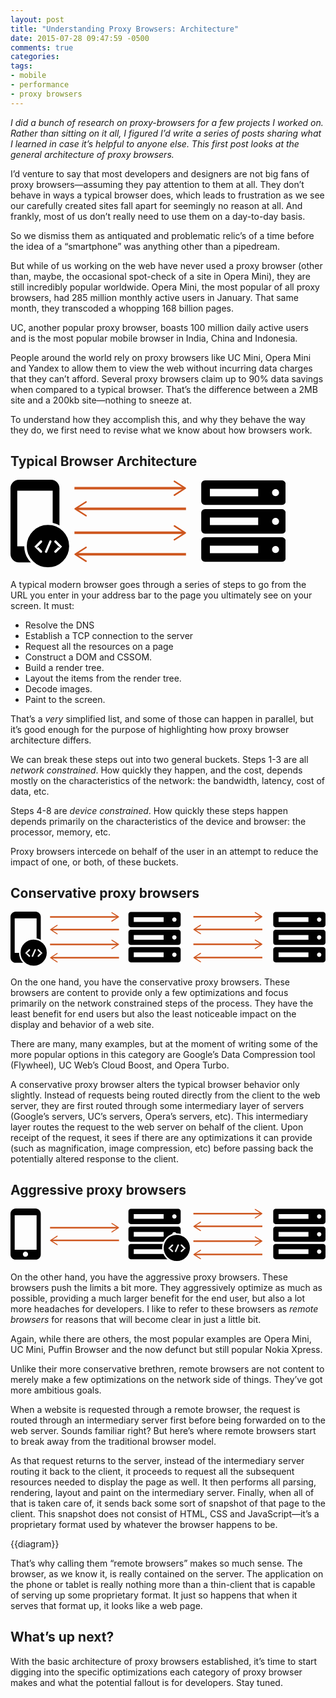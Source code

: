 ```yaml
---
layout: post
title: "Understanding Proxy Browsers: Architecture"
date: 2015-07-28 09:47:59 -0500
comments: true
categories: 
tags: 
- mobile
- performance
- proxy browsers
---
```

_I did a bunch of research on proxy-browsers for a few projects I worked on. Rather than sitting on it all, I figured I’d write a series of posts sharing what I learned in case it’s helpful to anyone else. This first post looks at the general architecture of proxy browsers._

I’d venture to say that most developers and designers are not big fans of proxy browsers—assuming they pay attention to them at all. They don’t behave in ways a typical browser does, which leads to frustration as we see our carefully created sites fall apart for seemingly no reason at all. And frankly, most of us don’t really need to use them on a day-to-day basis. 

So we dismiss them as antiquated and problematic relic’s of a time before the idea of a “smartphone” was anything other than a pipedream.

But while of us working on the web have never used a proxy browser (other than, maybe, the occasional spot-check of a site in Opera Mini), they are still incredibly popular worldwide. Opera Mini, the most popular of all proxy browsers, had 285 million monthly active users in January. That same month, they transcoded a whopping 168 billion pages.

UC, another popular proxy browser, boasts 100 million daily active users and is the most popular mobile browser in India, China and Indonesia.

People around the world rely on proxy browsers like UC Mini, Opera Mini and Yandex to allow them to view the web without incurring data charges that they can’t afford. Several proxy browsers claim up to 90% data savings when compared to a typical browser. That’s the difference between a 2MB site and a 200kb site—nothing to sneeze at.

To understand how they accomplish this, and why they behave the way they do, we first need to revise what we know about how browsers work.

## Typical Browser Architecture
<svg class="diagram" xmlns="http://www.w3.org/2000/svg" width="440.3" height="144.2" viewBox="0 0 440.3 144.2"><path fill="#010101" d="M64.8 0H13.5C6.1 0 0 6.1 0 13.5v105.3c0 7.4 6.1 13.5 13.5 13.5h51.3c7.4 0 13.5-6.1 13.5-13.5V13.5C78.3 6.1 72.2 0 64.8 0zM38.7 125.1c-3.6 0-6.7-3-6.7-6.7 0-3.6 3-6.7 6.7-6.7 3.8 0 6.7 3 6.7 6.7s-3 6.7-6.7 6.7zm28.8-18.5H10.8V17.5h56.7v89.1zM434.1 47H311.4c-3.4 0-6.2 2.8-6.2 6.2v26.9c0 3.4 2.8 6.2 6.2 6.2h122.8c3.4 0 6.2-2.8 6.2-6.2V53.2c-.1-3.4-2.8-6.2-6.3-6.2zm-37.8 25.6H319v-12h77.3v12zm27.8-.4c-3.1 0-5.6-2.5-5.6-5.6s2.5-5.6 5.6-5.6c3.1 0 5.6 2.5 5.6 5.6s-2.5 5.6-5.6 5.6zm10 19.8H311.4c-3.4 0-6.2 2.8-6.2 6.2v26.9c0 3.4 2.8 6.2 6.2 6.2h122.8c3.4 0 6.2-2.8 6.2-6.2V98.2c-.1-3.4-2.8-6.2-6.3-6.2zm-37.8 25.6H319v-12h77.3v12zm27.8-.4c-3.1 0-5.6-2.5-5.6-5.6 0-3.1 2.5-5.6 5.6-5.6 3.1 0 5.6 2.5 5.6 5.6 0 3.1-2.5 5.6-5.6 5.6zM434.1 1H311.4c-3.4 0-6.2 2.8-6.2 6.2v26.9c0 3.4 2.8 6.2 6.2 6.2h122.8c3.4 0 6.2-2.8 6.2-6.2V7.2c-.1-3.4-2.8-6.2-6.3-6.2zm-37.8 25.6H319v-12h77.3v12zm27.8-.4c-3.1 0-5.6-2.5-5.6-5.6s2.5-5.6 5.6-5.6c3.1 0 5.6 2.5 5.6 5.6s-2.5 5.6-5.6 5.6z"/><path fill="none" stroke="#CE561E" stroke-width="4" stroke-miterlimit="10" d="M102.3 84.8h175.6"/><path fill="#CE561E" d="M261.2 96.6c-.4-.6-.2-1.3.4-1.7l15.7-10-15.7-10c-.6-.4-.7-1.1-.4-1.7.4-.6 1.1-.7 1.7-.4l17.4 11.1c.4.2.6.6.6 1s-.2.8-.6 1L262.9 97c-.2.1-.4.2-.7.2-.4-.1-.8-.3-1-.6z"/><path fill="none" stroke="#CE561E" stroke-width="4" stroke-miterlimit="10" d="M280.8 46.6H105.2"/><path fill="#CE561E" d="M121.9 34.8c.4.6.2 1.3-.4 1.7l-15.7 10 15.7 10c.6.4.7 1.1.4 1.7-.4.6-1.1.7-1.7.4l-17.4-11.1c-.4-.2-.6-.6-.6-1s.2-.8.6-1l17.4-11.1c.2-.1.4-.2.7-.2.4.1.8.3 1 .6z"/><path fill="none" stroke="#CE561E" stroke-width="4" stroke-miterlimit="10" d="M102.3 13.6h175.6"/><path fill="#CE561E" d="M261.2 25.3c-.4-.6-.2-1.3.4-1.7l15.7-10-15.7-10c-.6-.4-.7-1.1-.4-1.7.4-.6 1.1-.7 1.7-.4l17.4 11.1c.4.2.6.6.6 1s-.2.8-.6 1l-17.4 11.1c-.2.1-.4.2-.7.2-.4 0-.8-.2-1-.6z"/><g><path fill="none" stroke="#CE561E" stroke-width="4" stroke-miterlimit="10" d="M280.8 119.3H105.2"/><path fill="#CE561E" d="M121.9 107.6c.4.6.2 1.3-.4 1.7l-15.7 10 15.7 10c.6.4.7 1.1.4 1.7-.4.6-1.1.7-1.7.4l-17.4-11.1c-.4-.2-.6-.6-.6-1s.2-.8.6-1l17.4-11.1c.2-.1.4-.2.7-.2.4.1.8.3 1 .6z"/></g><circle fill="#010101" stroke="#FFF" stroke-width="4" stroke-miterlimit="10" cx="59.9" cy="106.2" r="35.9"/><g fill="#FFF" stroke="#010101" stroke-miterlimit="10"><path d="M47.2 97.3l-9.6 9.7 9.6 9.7c.9.9 2.3.9 3.2 0 .9-.9.9-2.3 0-3.2l-6.1-6.2-1.8 1.2 7.9-8c.4-.4.7-1 .7-1.6 0-.6-.2-1.2-.7-1.6-.9-.9-2.4-.9-3.2 0zM73.5 97.3l9.6 9.7-9.6 9.7c-.9.9-2.3.9-3.2 0-.9-.9-.9-2.3 0-3.2l6.1-6.2 1.8 1.2-7.9-8c-.4-.4-.7-1-.7-1.6s.2-1.2.7-1.6c.9-.9 2.4-.9 3.2 0zM65.9 98.1c-.2-.5-.6-1-1.2-1.3-1.1-.5-2.5 0-2.9 1.2l-7 16.2c-.2.6-.2 1.2 0 1.7s.6 1 1.2 1.3c1.1.5 2.5 0 2.9-1.2l7-16.2c.2-.6.2-1.2 0-1.7z"/></g></svg>

A typical modern browser goes through a series of steps to go from the URL you enter in your address bar to the page you ultimately see on your screen. It must:

- Resolve the DNS
- Establish a TCP connection to the server
- Request all the resources on a page
- Construct a DOM and CSSOM.
- Build a render tree. 
- Layout the items from the render tree.
- Decode images.
- Paint to the screen.

That’s a _very_ simplified list, and some of those can happen in parallel, but it’s good enough for the purpose of highlighting how proxy browser architecture differs.

We can break these steps out into two general buckets. Steps 1-3 are all _network constrained_. How quickly they happen, and the cost, depends mostly on the characteristics of the network: the bandwidth, latency, cost of data, etc.

Steps 4-8 are _device constrained_. How quickly these steps happen depends primarily on the characteristics of the device and browser: the processor, memory, etc.

Proxy browsers intercede on behalf of the user in an attempt to reduce the impact of one, or both, of these buckets.

## Conservative proxy browsers
<svg class="diagram" xmlns="http://www.w3.org/2000/svg" width="815.2" height="144.2" viewBox="0 0 815.2 144.2"><path fill="#010101" d="M64.8 0H13.5C6.1 0 0 6.1 0 13.5v105.3c0 7.4 6.1 13.5 13.5 13.5h51.3c7.4 0 13.5-6.1 13.5-13.5V13.5C78.3 6.1 72.2 0 64.8 0zM38.7 125.1c-3.6 0-6.7-3-6.7-6.7 0-3.6 3-6.7 6.7-6.7 3.8 0 6.7 3 6.7 6.7s-3 6.7-6.7 6.7zm28.8-18.5H10.8V17.5h56.7v89.1zM434.1 47H311.4c-3.4 0-6.2 2.8-6.2 6.2v26.9c0 3.4 2.8 6.2 6.2 6.2h122.8c3.4 0 6.2-2.8 6.2-6.2V53.2c-.1-3.4-2.8-6.2-6.3-6.2zm-37.8 25.6H319v-12h77.3v12zm27.8-.4c-3.1 0-5.6-2.5-5.6-5.6s2.5-5.6 5.6-5.6c3.1 0 5.6 2.5 5.6 5.6s-2.5 5.6-5.6 5.6zm10 19.8H311.4c-3.4 0-6.2 2.8-6.2 6.2v26.9c0 3.4 2.8 6.2 6.2 6.2h122.8c3.4 0 6.2-2.8 6.2-6.2V98.2c-.1-3.4-2.8-6.2-6.3-6.2zm-37.8 25.6H319v-12h77.3v12zm27.8-.4c-3.1 0-5.6-2.5-5.6-5.6 0-3.1 2.5-5.6 5.6-5.6 3.1 0 5.6 2.5 5.6 5.6 0 3.1-2.5 5.6-5.6 5.6zM434.1 1H311.4c-3.4 0-6.2 2.8-6.2 6.2v26.9c0 3.4 2.8 6.2 6.2 6.2h122.8c3.4 0 6.2-2.8 6.2-6.2V7.2c-.1-3.4-2.8-6.2-6.3-6.2zm-37.8 25.6H319v-12h77.3v12zm27.8-.4c-3.1 0-5.6-2.5-5.6-5.6s2.5-5.6 5.6-5.6c3.1 0 5.6 2.5 5.6 5.6s-2.5 5.6-5.6 5.6z"/><path fill="none" stroke="#CE561E" stroke-width="4" stroke-miterlimit="10" d="M102.3 84.8h175.6"/><path fill="#CE561E" d="M261.2 96.6c-.4-.6-.2-1.3.4-1.7l15.7-10-15.7-10c-.6-.4-.7-1.1-.4-1.7.4-.6 1.1-.7 1.7-.4l17.4 11.1c.4.2.6.6.6 1s-.2.8-.6 1L262.9 97c-.2.1-.4.2-.7.2-.4-.1-.8-.3-1-.6z"/><path fill="none" stroke="#CE561E" stroke-width="4" stroke-miterlimit="10" d="M280.8 46.6H105.2"/><path fill="#CE561E" d="M121.9 34.8c.4.6.2 1.3-.4 1.7l-15.7 10 15.7 10c.6.4.7 1.1.4 1.7-.4.6-1.1.7-1.7.4l-17.4-11.1c-.4-.2-.6-.6-.6-1s.2-.8.6-1l17.4-11.1c.2-.1.4-.2.7-.2.4.1.8.3 1 .6z"/><path fill="#010101" d="M809 47H686.2c-3.4 0-6.2 2.8-6.2 6.2v26.9c0 3.4 2.8 6.2 6.2 6.2H809c3.4 0 6.2-2.8 6.2-6.2V53.2c0-3.4-2.8-6.2-6.2-6.2zm-37.9 25.6h-77.3v-12h77.3v12zm27.8-.4c-3.1 0-5.6-2.5-5.6-5.6s2.5-5.6 5.6-5.6c3.1 0 5.6 2.5 5.6 5.6s-2.5 5.6-5.6 5.6zM809 92H686.2c-3.4 0-6.2 2.8-6.2 6.2v26.9c0 3.4 2.8 6.2 6.2 6.2H809c3.4 0 6.2-2.8 6.2-6.2V98.2c0-3.4-2.8-6.2-6.2-6.2zm-37.9 25.6h-77.3v-12h77.3v12zm27.8-.4c-3.1 0-5.6-2.5-5.6-5.6 0-3.1 2.5-5.6 5.6-5.6 3.1 0 5.6 2.5 5.6 5.6 0 3.1-2.5 5.6-5.6 5.6zM809 1H686.2c-3.4 0-6.2 2.8-6.2 6.2v26.9c0 3.4 2.8 6.2 6.2 6.2H809c3.4 0 6.2-2.8 6.2-6.2V7.2c0-3.4-2.8-6.2-6.2-6.2zm-37.9 25.6h-77.3v-12h77.3v12zm27.8-.4c-3.1 0-5.6-2.5-5.6-5.6s2.5-5.6 5.6-5.6c3.1 0 5.6 2.5 5.6 5.6s-2.5 5.6-5.6 5.6z"/><path fill="none" stroke="#CE561E" stroke-width="4" stroke-miterlimit="10" d="M102.3 13.6h175.6"/><path fill="#CE561E" d="M261.2 25.3c-.4-.6-.2-1.3.4-1.7l15.7-10-15.7-10c-.6-.4-.7-1.1-.4-1.7.4-.6 1.1-.7 1.7-.4l17.4 11.1c.4.2.6.6.6 1s-.2.8-.6 1l-17.4 11.1c-.2.1-.4.2-.7.2-.4 0-.8-.2-1-.6z"/><path fill="none" stroke="#CE561E" stroke-width="4" stroke-miterlimit="10" d="M280.8 119.3H105.2"/><path fill="#CE561E" d="M121.9 107.6c.4.6.2 1.3-.4 1.7l-15.7 10 15.7 10c.6.4.7 1.1.4 1.7-.4.6-1.1.7-1.7.4l-17.4-11.1c-.4-.2-.6-.6-.6-1s.2-.8.6-1l17.4-11.1c.2-.1.4-.2.7-.2.4.1.8.3 1 .6z"/><path fill="none" stroke="#CE561E" stroke-width="4" stroke-miterlimit="10" d="M473.3 84.5h175.6"/><path fill="#CE561E" d="M632.2 96.2c-.4-.6-.2-1.3.4-1.7l15.7-10-15.7-10c-.6-.4-.7-1.1-.4-1.7.4-.6 1.1-.7 1.7-.4l17.4 11.1c.4.2.6.6.6 1s-.2.8-.6 1l-17.4 11.1c-.2.1-.4.2-.7.2-.4 0-.8-.2-1-.6z"/><g><path fill="none" stroke="#CE561E" stroke-width="4" stroke-miterlimit="10" d="M651.8 46.2H476.2"/><path fill="#CE561E" d="M492.9 34.5c.4.6.2 1.3-.4 1.7l-15.7 10 15.7 10c.6.4.7 1.1.4 1.7-.4.6-1.1.7-1.7.4l-17.4-11.1c-.4-.2-.6-.6-.6-1s.2-.8.6-1l17.4-11.1c.2-.1.4-.2.7-.2.4.1.8.3 1 .6z"/></g><g><path fill="none" stroke="#CE561E" stroke-width="4" stroke-miterlimit="10" d="M473.3 13.3h175.6"/><path fill="#CE561E" d="M632.2 25c-.4-.6-.2-1.3.4-1.7l15.7-10-15.7-10c-.6-.4-.7-1.1-.4-1.7.4-.6 1.1-.7 1.7-.4l17.4 11.1c.4.2.6.6.6 1s-.2.8-.6 1l-17.4 11.1c-.2.1-.4.2-.7.2-.4-.1-.8-.3-1-.6z"/></g><g><path fill="none" stroke="#CE561E" stroke-width="4" stroke-miterlimit="10" d="M651.8 119H476.2"/><path fill="#CE561E" d="M492.9 107.3c.4.6.2 1.3-.4 1.7l-15.7 10 15.7 10c.6.4.7 1.1.4 1.7-.4.6-1.1.7-1.7.4L473.8 120c-.4-.2-.6-.6-.6-1s.2-.8.6-1l17.4-11.1c.2-.1.4-.2.7-.2.4 0 .8.2 1 .6z"/></g><circle fill="#010101" stroke="#FFF" stroke-width="4" stroke-miterlimit="10" cx="59.9" cy="106.2" r="35.9"/><g fill="#FFF" stroke="#010101" stroke-miterlimit="10"><path d="M47.2 97.3l-9.6 9.7 9.6 9.7c.9.9 2.3.9 3.2 0 .9-.9.9-2.3 0-3.2l-6.1-6.2-1.8 1.2 7.9-8c.4-.4.7-1 .7-1.6 0-.6-.2-1.2-.7-1.6-.9-.9-2.4-.9-3.2 0zM73.5 97.3l9.6 9.7-9.6 9.7c-.9.9-2.3.9-3.2 0-.9-.9-.9-2.3 0-3.2l6.1-6.2 1.8 1.2-7.9-8c-.4-.4-.7-1-.7-1.6s.2-1.2.7-1.6c.9-.9 2.4-.9 3.2 0zM65.9 98.1c-.2-.5-.6-1-1.2-1.3-1.1-.5-2.5 0-2.9 1.2l-7 16.2c-.2.6-.2 1.2 0 1.7s.6 1 1.2 1.3c1.1.5 2.5 0 2.9-1.2l7-16.2c.2-.6.2-1.2 0-1.7z"/></g></svg>

On the one hand, you have the conservative proxy browsers. These browsers are content to provide only a few optimizations and focus primarily on the network constrained steps of the process. They have the least benefit for end users but also the least noticeable impact on the display and behavior of a web site.

There are many, many examples, but at the moment of writing some of the more popular options in this category are Google’s Data Compression tool (Flywheel), UC Web’s Cloud Boost, and Opera Turbo.

A conservative proxy browser alters the typical browser behavior only slightly. Instead of requests being routed directly from the client to the web server, they are first routed through some intermediary layer of servers (Google’s servers, UC’s servers, Opera’s servers, etc). This intermediary layer routes the request to the web server on behalf of the client. Upon receipt of the request, it sees if there are any optimizations it can provide (such as magnification, image compression, etc) before passing back the potentially altered response to the client. 

## Aggressive proxy browsers
<svg class="diagram" xmlns="http://www.w3.org/2000/svg" width="815.2" height="140" viewBox="0 0 815.2 140"><path fill="#010101" d="M64.8 0H13.5C6.1 0 0 6.1 0 13.5v105.3c0 7.4 6.1 13.5 13.5 13.5h51.3c7.4 0 13.5-6.1 13.5-13.5V13.5C78.3 6.1 72.2 0 64.8 0zM38.7 125.1c-3.6 0-6.7-3-6.7-6.7 0-3.6 3-6.7 6.7-6.7 3.8 0 6.7 3 6.7 6.7s-3 6.7-6.7 6.7zm28.8-18.5H10.8V17.5h56.7v89.1zM434.1 47H311.4c-3.4 0-6.2 2.8-6.2 6.2v26.9c0 3.4 2.8 6.2 6.2 6.2h122.8c3.4 0 6.2-2.8 6.2-6.2V53.2c-.1-3.4-2.8-6.2-6.3-6.2zm-37.8 25.6H319v-12h77.3v12zm27.8-.4c-3.1 0-5.6-2.5-5.6-5.6s2.5-5.6 5.6-5.6c3.1 0 5.6 2.5 5.6 5.6s-2.5 5.6-5.6 5.6zm10 19.8H311.4c-3.4 0-6.2 2.8-6.2 6.2v26.9c0 3.4 2.8 6.2 6.2 6.2h122.8c3.4 0 6.2-2.8 6.2-6.2V98.2c-.1-3.4-2.8-6.2-6.3-6.2zm-37.8 25.6H319v-12h77.3v12zm27.8-.4c-3.1 0-5.6-2.5-5.6-5.6 0-3.1 2.5-5.6 5.6-5.6 3.1 0 5.6 2.5 5.6 5.6 0 3.1-2.5 5.6-5.6 5.6zM434.1 1H311.4c-3.4 0-6.2 2.8-6.2 6.2v26.9c0 3.4 2.8 6.2 6.2 6.2h122.8c3.4 0 6.2-2.8 6.2-6.2V7.2c-.1-3.4-2.8-6.2-6.3-6.2zm-37.8 25.6H319v-12h77.3v12zm27.8-.4c-3.1 0-5.6-2.5-5.6-5.6s2.5-5.6 5.6-5.6c3.1 0 5.6 2.5 5.6 5.6s-2.5 5.6-5.6 5.6z"/><path fill="none" stroke="#CE561E" stroke-width="4" stroke-miterlimit="10" d="M280.8 82.6H105.2"/><path fill="#CE561E" d="M121.9 70.9c.4.6.2 1.3-.4 1.7l-15.7 10 15.7 10c.6.4.7 1.1.4 1.7-.4.6-1.1.7-1.7.4l-17.4-11.1c-.4-.2-.6-.6-.6-1s.2-.8.6-1l17.4-11.1c.2-.1.4-.2.7-.2.4.1.8.3 1 .6z"/><path fill="#010101" d="M809 47H686.2c-3.4 0-6.2 2.8-6.2 6.2v26.9c0 3.4 2.8 6.2 6.2 6.2H809c3.4 0 6.2-2.8 6.2-6.2V53.2c0-3.4-2.8-6.2-6.2-6.2zm-37.9 25.6h-77.3v-12h77.3v12zm27.8-.4c-3.1 0-5.6-2.5-5.6-5.6s2.5-5.6 5.6-5.6c3.1 0 5.6 2.5 5.6 5.6s-2.5 5.6-5.6 5.6zM809 92H686.2c-3.4 0-6.2 2.8-6.2 6.2v26.9c0 3.4 2.8 6.2 6.2 6.2H809c3.4 0 6.2-2.8 6.2-6.2V98.2c0-3.4-2.8-6.2-6.2-6.2zm-37.9 25.6h-77.3v-12h77.3v12zm27.8-.4c-3.1 0-5.6-2.5-5.6-5.6 0-3.1 2.5-5.6 5.6-5.6 3.1 0 5.6 2.5 5.6 5.6 0 3.1-2.5 5.6-5.6 5.6zM809 1H686.2c-3.4 0-6.2 2.8-6.2 6.2v26.9c0 3.4 2.8 6.2 6.2 6.2H809c3.4 0 6.2-2.8 6.2-6.2V7.2c0-3.4-2.8-6.2-6.2-6.2zm-37.9 25.6h-77.3v-12h77.3v12zm27.8-.4c-3.1 0-5.6-2.5-5.6-5.6s2.5-5.6 5.6-5.6c3.1 0 5.6 2.5 5.6 5.6s-2.5 5.6-5.6 5.6z"/><path fill="none" stroke="#CE561E" stroke-width="4" stroke-miterlimit="10" d="M102.3 49.7h175.6"/><path fill="#CE561E" d="M261.2 61.4c-.4-.6-.2-1.3.4-1.7l15.7-10-15.7-10c-.6-.4-.7-1.1-.4-1.7.4-.6 1.1-.7 1.7-.4l17.4 11.1c.4.2.6.6.6 1s-.2.8-.6 1l-17.4 11.1c-.2.1-.4.2-.7.2-.4-.1-.8-.3-1-.6z"/><path fill="none" stroke="#CE561E" stroke-width="4" stroke-miterlimit="10" d="M473.3 84.5h175.6"/><path fill="#CE561E" d="M632.2 96.2c-.4-.6-.2-1.3.4-1.7l15.7-10-15.7-10c-.6-.4-.7-1.1-.4-1.7.4-.6 1.1-.7 1.7-.4l17.4 11.1c.4.2.6.6.6 1s-.2.8-.6 1l-17.4 11.1c-.2.1-.4.2-.7.2-.4 0-.8-.2-1-.6z"/><path fill="none" stroke="#CE561E" stroke-width="4" stroke-miterlimit="10" d="M651.8 46.2H476.2"/><path fill="#CE561E" d="M492.9 34.5c.4.6.2 1.3-.4 1.7l-15.7 10 15.7 10c.6.4.7 1.1.4 1.7-.4.6-1.1.7-1.7.4l-17.4-11.1c-.4-.2-.6-.6-.6-1s.2-.8.6-1l17.4-11.1c.2-.1.4-.2.7-.2.4.1.8.3 1 .6z"/><g><path fill="none" stroke="#CE561E" stroke-width="4" stroke-miterlimit="10" d="M473.3 13.3h175.6"/><path fill="#CE561E" d="M632.2 25c-.4-.6-.2-1.3.4-1.7l15.7-10-15.7-10c-.6-.4-.7-1.1-.4-1.7.4-.6 1.1-.7 1.7-.4l17.4 11.1c.4.2.6.6.6 1s-.2.8-.6 1l-17.4 11.1c-.2.1-.4.2-.7.2-.4-.1-.8-.3-1-.6z"/></g><g><path fill="none" stroke="#CE561E" stroke-width="4" stroke-miterlimit="10" d="M651.8 119H476.2"/><path fill="#CE561E" d="M492.9 107.3c.4.6.2 1.3-.4 1.7l-15.7 10 15.7 10c.6.4.7 1.1.4 1.7-.4.6-1.1.7-1.7.4L473.8 120c-.4-.2-.6-.6-.6-1s.2-.8.6-1l17.4-11.1c.2-.1.4-.2.7-.2.4 0 .8.2 1 .6z"/></g><circle fill="#010101" stroke="#FFF" stroke-width="4" stroke-miterlimit="10" cx="430.3" cy="102.1" r="35.9"/><g fill="#FFF" stroke="#010101" stroke-miterlimit="10"><path d="M417.5 93.1l-9.6 9.7 9.6 9.7c.9.9 2.3.9 3.2 0 .9-.9.9-2.3 0-3.2l-6.1-6.2-1.8 1.2 7.9-8c.4-.4.7-1 .7-1.6 0-.6-.2-1.2-.7-1.6-.9-.8-2.3-.8-3.2 0zM443.9 93.1l9.6 9.7-9.6 9.7c-.9.9-2.3.9-3.2 0-.9-.9-.9-2.3 0-3.2l6.1-6.2 1.8 1.2-7.9-8c-.4-.4-.7-1-.7-1.6s.2-1.2.7-1.6c.9-.8 2.3-.8 3.2 0zM436.2 93.9c-.2-.5-.6-1-1.2-1.3-1.1-.5-2.5 0-2.9 1.2l-7 16.2c-.2.6-.2 1.2 0 1.7s.6 1 1.2 1.3c1.1.5 2.5 0 2.9-1.2l7-16.2c.3-.5.2-1.1 0-1.7z"/></g></svg>

On the other hand, you have the aggressive proxy browsers. These browsers push the limits a bit more. They aggressively optimize as much as possible, providing a much larger benefit for the end user, but also a lot more headaches for developers. I like to refer to these browsers as _remote browsers_ for reasons that will become clear in just a little bit.

Again, while there are others, the most popular examples are Opera Mini, UC Mini, Puffin Browser and the now defunct but still popular Nokia Xpress.

Unlike their more conservative brethren, remote browsers are not content to merely make a few optimizations on the network side of things. They’ve got more ambitious goals.

When a website is requested through a remote browser, the request is routed through an intermediary server first before being forwarded on to the web server. Sounds familiar right? But here’s where remote browsers start to break away from the traditional browser model.

As that request returns to the server, instead of the intermediary server routing it back to the client, it proceeds to request all the subsequent resources needed to display the page as well. It then performs all parsing, rendering, layout and paint on the intermediary server. Finally, when all of that is taken care of, it sends back some sort of snapshot of that page to the client. This snapshot does not consist of HTML, CSS and JavaScript—it’s a proprietary format used by whatever the browser happens to be.

{{diagram}}

That’s why calling them “remote browsers” makes so much sense. The browser, as we know it, is really contained on the server. The application on the phone or tablet is really nothing more than a thin-client that is capable of serving up some proprietary format. It just so happens that when it serves that format up, it looks like a web page. 

## What’s up next?
With the basic architecture of proxy browsers established, it’s time to start digging into the specific optimizations each category of proxy browser makes and what the potential fallout is for developers. Stay tuned.
